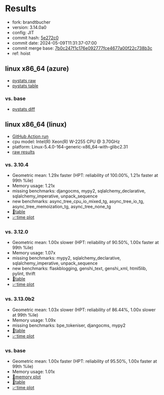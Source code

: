 # Results

- fork: brandtbucher
- version: 3.14.0a0
- config: JIT
- commit hash: [5e272c0](https://github.com/brandtbucher/cpython/commit/5e272c0)
- commit date: 2024-05-09T11:31:37-07:00
- commit merge base: [7b0c247f1c176e092777fce4677a00f22c738b3c](https://github.com/brandtbucher/cpython/commit/7b0c247f1c176e092777fce4677a00f22c738b3c)
- ref: hoist

## linux x86_64 (azure)

- [pystats raw](bm-20240509-azure-x86_64-brandtbucher-hoist-3.14.0a0-5e272c0-pystats.json)
- [pystats table](bm-20240509-azure-x86_64-brandtbucher-hoist-3.14.0a0-5e272c0-pystats.md)

### vs. base

- [pystats diff](bm-20240509-azure-x86_64-brandtbucher-hoist-3.14.0a0-5e272c0-pystats-vs-base.md)

## linux x86_64 (linux)

- [GitHub Action run](https://github.com/faster-cpython/benchmarking/actions/runs/9022723122)
- cpu model: Intel(R) Xeon(R) W-2255 CPU @ 3.70GHz
- platform: Linux-5.4.0-164-generic-x86_64-with-glibc2.31
- [raw results](bm-20240509-linux-x86_64-brandtbucher-hoist-3.14.0a0-5e272c0.json)

### vs. 3.10.4

- Geometric mean: 1.29x faster (HPT: reliability of 100.00%, 1.21x faster at 99th %ile)
- Memory usage: 1.21x
- missing benchmarks: djangocms, mypy2, sqlalchemy_declarative, sqlalchemy_imperative, unpack_sequence
- new benchmarks: async_tree_cpu_io_mixed_tg, async_tree_io_tg, async_tree_memoization_tg, async_tree_none_tg
- [📄table](bm-20240509-linux-x86_64-brandtbucher-hoist-3.14.0a0-5e272c0-vs-3.10.4.md)
- [📈time plot](bm-20240509-linux-x86_64-brandtbucher-hoist-3.14.0a0-5e272c0-vs-3.10.4.svg)

### vs. 3.12.0

- Geometric mean: 1.00x slower (HPT: reliability of 90.50%, 1.00x faster at 99th %ile)
- Memory usage: 1.07x
- missing benchmarks: mypy2, sqlalchemy_declarative, sqlalchemy_imperative, unpack_sequence
- new benchmarks: flaskblogging, genshi_text, genshi_xml, html5lib, pylint, thrift
- [📄table](bm-20240509-linux-x86_64-brandtbucher-hoist-3.14.0a0-5e272c0-vs-3.12.0.md)
- [📈time plot](bm-20240509-linux-x86_64-brandtbucher-hoist-3.14.0a0-5e272c0-vs-3.12.0.svg)

### vs. 3.13.0b2

- Geometric mean: 1.03x slower (HPT: reliability of 86.44%, 1.00x slower at 99th %ile)
- Memory usage: 1.09x
- missing benchmarks: bpe_tokeniser, djangocms, mypy2
- [📄table](bm-20240509-linux-x86_64-brandtbucher-hoist-3.14.0a0-5e272c0-vs-3.13.0b2.md)
- [📈time plot](bm-20240509-linux-x86_64-brandtbucher-hoist-3.14.0a0-5e272c0-vs-3.13.0b2.svg)

### vs. base

- Geometric mean: 1.00x faster (HPT: reliability of 95.50%, 1.00x faster at 99th %ile)
- Memory usage: 1.01x
- [🧠memory plot](bm-20240509-linux-x86_64-brandtbucher-hoist-3.14.0a0-5e272c0-vs-base-mem.svg)
- [📄table](bm-20240509-linux-x86_64-brandtbucher-hoist-3.14.0a0-5e272c0-vs-base.md)
- [📈time plot](bm-20240509-linux-x86_64-brandtbucher-hoist-3.14.0a0-5e272c0-vs-base.svg)

